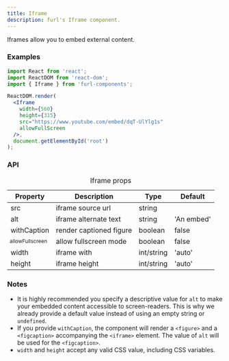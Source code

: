 ```yaml
---
title: Iframe
description: furl's Iframe component.
---
```


Iframes allow you to embed external content.

### Examples

<iframeexamples></iframeexamples>

```jsx
import React from 'react';
import ReactDOM from 'react-dom';
import { Iframe } from 'furl-components';

ReactDOM.render(
  <Iframe
    width={560}
    height={315}
    src="https://www.youtube.com/embed/dqT-UlYlg1s"
    allowFullScreen
  />, 
  document.getElementById('root')
);
```

### API

<table>
  <caption>Iframe props</caption>
  <thead>
    <tr>
      <th>Property</th>
      <th colspan="3">Description</th>
      <th>Type</th>
      <th>Default</th>
    </tr>
  </thead>
  <tbody>
    <tr>
      <td class="font-c">src</td>
      <td colspan="3">iframe source url</td>
      <td>string</td>
      <td class='font-c'></td>
    </tr>
    <tr>
      <td class="font-c">alt</td>
      <td colspan="3">iframe alternate text</td>
      <td>string</td>
      <td class='font-c'>'An embed'</td>
    </tr>
    <tr>
      <td class="font-c">withCaption</td>
      <td colspan="3">render captioned figure</td>
      <td>boolean</td>
      <td class='font-c'>false</td>
    </tr>
    <tr>
      <td class="font-c" style='font-size: 12px'>allowFullscreen</td>
      <td colspan="3">allow fullscreen mode</td>
      <td>boolean</td>
      <td class='font-c'>false</td>
    </tr>
    <tr>
      <td class="font-c">width</td>
      <td colspan="3">iframe with</td>
      <td>int/string</td>
      <td class='font-c'>'auto'</td>
    </tr>
    <tr>
      <td class="font-c">height</td>
      <td colspan="3">iframe height</td>
      <td>int/string</td>
      <td class='font-c'>'auto'</td>
    </tr>
  </tbody>
</table>

### Notes

* It is highly recommended you specify a descriptive value for `alt` to make your embedded content accessible to screen-readers. This is why we already provide a default value instead of using an empty string or `undefined`.
* If you provide `withCaption`, the component will render a `<figure>` and a `<figcaption>` accompanying the `<iframe>` element. The value of `alt` will be used for the `<figcaption>`.
* `width` and `height` accept any valid CSS value, including CSS variables.